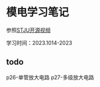 # 模电学习笔记

参照[STJU开源视频](https://www.bilibili.com/video/BV1Gt411b7Zq?vd_source=73cf3c39fd20dd7110565e94ae96fbcb)

学习时间：2023.1014-2023

## todo

p26-单管放大电路
p27-多级放大电路
